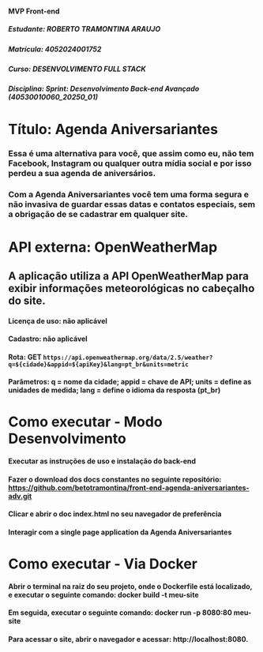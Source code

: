 #### MVP Front-end
##### Estudante: ROBERTO TRAMONTINA ARAUJO
##### Matrícula: 4052024001752
##### Curso: DESENVOLVIMENTO FULL STACK
##### Disciplina: Sprint: Desenvolvimento Back-end Avançado (40530010060_20250_01)
# Título: Agenda Aniversariantes 
### Essa é uma alternativa para você, que assim como eu, não tem Facebook, Instagram ou qualquer outra mídia social e por isso perdeu a sua agenda de aniversários. 
### Com a Agenda Aniversariantes você tem uma forma segura e não invasiva de guardar essas datas e contatos especiais, sem a obrigação de se cadastrar em qualquer site.  

# API externa: OpenWeatherMap
## A aplicação utiliza a API OpenWeatherMap para exibir informações meteorológicas no cabeçalho do site.
#### Licença de uso: não aplicável
#### Cadastro: não aplicável
#### Rota: GET `https://api.openweathermap.org/data/2.5/weather?q=${cidade}&appid=${apiKey}&lang=pt_br&units=metric`
#### Parâmetros: q = nome da cidade; appid = chave de API; units = define as unidades de medida; lang = define o idioma da resposta (pt_br)

# Como executar - Modo Desenvolvimento
#### Executar as instruções de uso e instalação do back-end
#### Fazer o download dos docs constantes no seguinte repositório: https://github.com/betotramontina/front-end-agenda-aniversariantes-adv.git 
#### Clicar e abrir o doc index.html no seu navegador de preferência
#### Interagir com a single page application da Agenda Aniversariantes

# Como executar - Via Docker
#### Abrir o terminal na raiz do seu projeto, onde o Dockerfile está localizado, e executar o seguinte comando: docker build -t meu-site
#### Em seguida, executar o seguinte comando: docker run -p 8080:80 meu-site
#### Para acessar o site, abrir o navegador e acessar: http://localhost:8080.
